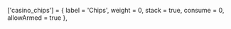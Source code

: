 ['casino_chips'] = {
    label = 'Chips',
    weight = 0,
    stack = true,
    consume = 0,
    allowArmed = true
},